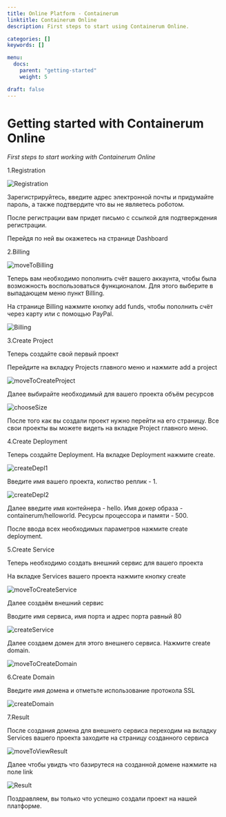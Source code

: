 ```yaml
---
title: Online Platform - Containerum
linktitle: Containerum Online
description: First steps to start using Containerum Online.

categories: []
keywords: []

menu:
  docs:
    parent: "getting-started"
    weight: 5

draft: false
---
```


# Getting started with Containerum Online
*First steps to start working with Containerum Online*

1.Registration

![Registration](/img/content/getting-started/online/registration.png)

Зарегистрируйтесь, введите адрес электронной почты и придумайте пароль, а также подтвердите что вы 
не являетесь роботом.

После регистрации вам придет письмо с ссылкой для подтверждения регистрации.

Перейдя по ней вы окажетесь на странице Dashboard

2.Billing

![moveToBilling](/img/content/getting-started/online/moveToBilling.png)

Теперь вам необходимо пополнить счёт вашего аккаунта, чтобы была возможность 
воспользоваться функционалом. Для этого выберите в выпадающем меню пункт Billing.

На странице Billing нажмите кнопку add funds, чтобы пополнить счёт через карту 
или с помощью PayPal.

![Billing](/img/content/getting-started/online/billing.png)

3.Create Project

Теперь создайте свой первый проект

Перейдите на вкладку Projects главного меню и нажмите add a project

![moveToCreateProject](/img/content/getting-started/online/moveToCreateProject.png)

Далее выбирайте необходимый для вашего проекта объём ресурсов

![chooseSize](/img/content/getting-started/online/chooseSize.png)

После того как вы создали проект нужно перейти на его страницу. Все свои проекты 
вы можете видеть на вкладке Project главного меню.

4.Create Deployment 

Теперь создайте Deployment. На вкладке Deployment нажмите create.

![createDepl1](/img/content/getting-started/online/createDepl1.png)

Введите имя вашего проекта, колиство реплик - 1.

![createDepl2](/img/content/getting-started/online/createDepl2.png)

Далее введите имя контейнера - hello.
Имя докер образа - containerum/helloworld.
Ресурсы процессора и памяти - 500.

После ввода всех необходимых параметров нажмите create deployment.

5.Create Service 

Теперь необходимо создать внешний сервис для вашего проекта

На вкладке Services вашего проекта нажмите кнопку create

![moveToCreateService](/img/content/getting-started/online/moveToCreateService.png)


Далее создаём внешний сервис

Вводите имя сервиса, имя порта и адрес порта равный 80 

![createService](/img/content/getting-started/online/createService.png)

Далее создаем домен для этого внешнего сервиса. Нажмите create domain.

![moveToCreateDomain](/img/content/getting-started/online/moveToCreateDomain.png)

6.Create Domain

Введите имя домена и отметьте использование протокола SSL

![createDomain](/img/content/getting-started/online/createDomain.png)

7.Result

После создания домена для внешнего сервиса переходим на вкладку Services 
вашего проекта заходите на страницу созданного сервиса

![moveToViewResult](/img/content/getting-started/online/moveToViewResult.png)

Далее чтобы увидть что базирутеся на созданной домене нажмите на поле link

![Result](/img/content/getting-started/online/result.png)

Поздравляем, вы только что успешно создали проект на нашей платформе.